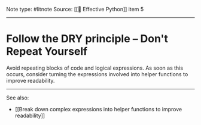 Note type: #litnote
Source: [[📖 Effective Python]] item 5

---
# Follow the DRY principle – Don't Repeat Yourself
Avoid repeating blocks of code and logical expressions. As soon as this occurs, consider turning the expressions involved into helper functions to improve readability.

---
See also:
- [[Break down complex expressions into helper functions to improve readability]]